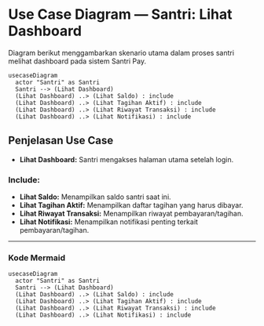 # Use Case Diagram — Santri: Lihat Dashboard

Diagram berikut menggambarkan skenario utama dalam proses santri melihat dashboard pada sistem Santri Pay.

```mermaid
usecaseDiagram
  actor "Santri" as Santri
  Santri --> (Lihat Dashboard)
  (Lihat Dashboard) ..> (Lihat Saldo) : include
  (Lihat Dashboard) ..> (Lihat Tagihan Aktif) : include
  (Lihat Dashboard) ..> (Lihat Riwayat Transaksi) : include
  (Lihat Dashboard) ..> (Lihat Notifikasi) : include
```

## Penjelasan Use Case
- **Lihat Dashboard:** Santri mengakses halaman utama setelah login.

### Include:
- **Lihat Saldo:** Menampilkan saldo santri saat ini.
- **Lihat Tagihan Aktif:** Menampilkan daftar tagihan yang harus dibayar.
- **Lihat Riwayat Transaksi:** Menampilkan riwayat pembayaran/tagihan.
- **Lihat Notifikasi:** Menampilkan notifikasi penting terkait pembayaran/tagihan.

---

### Kode Mermaid
```mermaid
usecaseDiagram
  actor "Santri" as Santri
  Santri --> (Lihat Dashboard)
  (Lihat Dashboard) ..> (Lihat Saldo) : include
  (Lihat Dashboard) ..> (Lihat Tagihan Aktif) : include
  (Lihat Dashboard) ..> (Lihat Riwayat Transaksi) : include
  (Lihat Dashboard) ..> (Lihat Notifikasi) : include
``` 